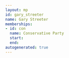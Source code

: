 ```yaml
---
layout: mp
id: gary_streeter
name: Gary Streeter
memberships:
- id: con
  name: Conservative Party
  start: 
  end: 
autogenerated: true
---
```

